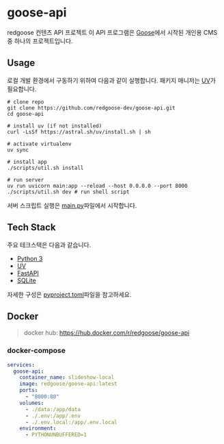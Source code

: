 # goose-api

redgoose 컨텐츠 API 프로젝트
이 API 프로그램은 [Goose](https://github.com/redgoose-dev/goose)에서 시작된 개인용 CMS 중 하나의 프로젝트입니다.

## Usage

로컬 개발 환경에서 구동하기 위하여 다음과 같이 실행합니다.
패키지 매니저는 [UV](https://docs.astral.sh/uv/)가 필요합니다.

```shell
# clone repo
git clone https://github.com/redgoose-dev/goose-api.git
cd goose-api

# install uv (if not installed)
curl -LsSf https://astral.sh/uv/install.sh | sh

# activate virtualenv
uv sync

# install app
./scripts/util.sh install

# run server
uv run uvicorn main:app --reload --host 0.0.0.0 --port 8000
./scripts/util.sh dev # run shell script
```

서버 스크립트 실행은 [main.py](main.py)파일에서 시작합니다.

## Tech Stack

주요 테크스택은 다음과 같습니다.

- [Python 3](https://www.python.org)
- [UV](https://docs.astral.sh/uv/)
- [FastAPI](https://fastapi.tiangolo.com)
- [SQLite](https://sqlite.org)

자세한 구성은 [pyproject.toml](pyproject.toml)파일을 참고하세요.


## Docker

> docker hub: https://hub.docker.com/r/redgoose/goose-api

### docker-compose

```docker-compose.yml
services:
  goose-api:
    container_name: slideshow-local
    image: redgoose/goose-api:latest
    ports:
      - "8000:80"
    volumes:
      - ./data:/app/data
      - ./.env:/app/.env
      - ./.env.local:/app/.env.local
    environment:
      - PYTHONUNBUFFERED=1
```
